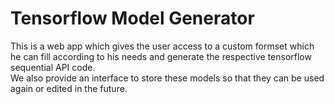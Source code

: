 # Tensorflow Model Generator

This is a web app which gives the user access to a custom formset which he can fill according to his needs and generate the respective tensorflow sequential API code.  
We also provide an interface to store these models so that they can be used again or edited in the future.  
